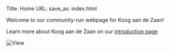 Title: Home
URL:
save_as: index.html

Welcome to our community-run webpage for Koog aan de Zaan!

Learn more about Koog aan de Zaan on our [introduction page](./introduction.html)


![View]({static}../images/Rivierdijk_Koog_Hoogstr_1910_1930_41.08462.png)
